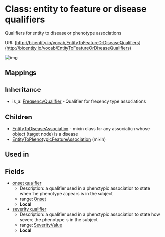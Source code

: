 # Class: entity to feature or disease qualifiers


Qualifiers for entity to disease or phenotype associations

URI: [http://bioentity.io/vocab/EntityToFeatureOrDiseaseQualifiers](http://bioentity.io/vocab/EntityToFeatureOrDiseaseQualifiers)

![img](http://yuml.me/diagram/nofunky;dir:TB/class/\[EntityToFeatureOrDiseaseQualifiers]-%20onset%20qualifier%20%3F>\[Onset],%20\[EntityToFeatureOrDiseaseQualifiers]-%20severity%20qualifier%20%3F>\[SeverityValue],%20\[EntityToPhenotypicFeatureAssociation]uses%20-.->\[EntityToFeatureOrDiseaseQualifiers],%20\[EntityToFeatureOrDiseaseQualifiers]^-\[EntityToDiseaseAssociation],%20\[FrequencyQualifier]^-\[EntityToFeatureOrDiseaseQualifiers])
## Mappings

## Inheritance

 *  is_a: [FrequencyQualifier](FrequencyQualifier.md) - Qualifier for freqency type associations
## Children

 * [EntityToDiseaseAssociation](EntityToDiseaseAssociation.md) - mixin class for any association whose object (target node) is a disease
 * [EntityToPhenotypicFeatureAssociation](EntityToPhenotypicFeatureAssociation.md) (mixin) 
## Used in

## Fields

 * [onset qualifier](onset_qualifier.md)
    * Description: a qualifier used in a phenotypic association to state when the phenotype appears is in the subject
    * range: [Onset](Onset.md)
    * __Local__
 * [severity qualifier](severity_qualifier.md)
    * Description: a qualifier used in a phenotypic association to state how severe the phenotype is in the subject
    * range: [SeverityValue](SeverityValue.md)
    * __Local__
